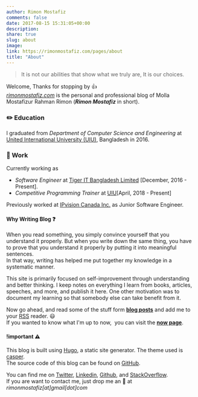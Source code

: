 ```yaml
---
author: Rimon Mostafiz
comments: false
date: 2017-08-15 15:31:05+00:00
description:
share: true
slug: about
image:
link: https://rimonmostafiz.com/pages/about
title: "About"
---
```


> It is not our abilities that show what we truly are, It is our choices.

Welcome, Thanks for stopping by :thumbsup: <br>
_[rimonmostafiz.com](/home)_ is the personal and professional blog of Molla Mostafizur Rahman Rimon (_**Rimon Mostafiz**_ in short).

### :pencil2: Education
I graduated from _Department of Computer Science and Engineering_ at [United International University (UIU)](http://www.uiu.ac.bd/), Bangladesh in 2016.

### :office: Work
Currently working as

* _Software Engineer_ at [Tiger IT Bangladesh Limited](http://www.tigerit.com/) [December, 2016 - Present].
* _Competitive Programming Trainer_ at [UIU](http://www.uiu.ac.bd/)[April, 2018 - Present]

Previously worked at [IPvision Canada Inc.](http://www.ipvision.ca/) as Junior Software Engineer.

#### Why Writing Blog :question:
When you read something, you simply convince yourself that you understand it properly. But when you write down the same thing, you have to prove that you understand it properly by putting it into meaningful sentences.<br>
In that way, writing has helped me put together my knowledge in a systematic manner.

This site is primarily focused on self-improvement through understanding and better thinking. I keep notes on everything I learn from books, articles, speeches, and more, and publish it here. One other motivation was to document my learning so that somebody else can take benefit from it.

Now go ahead, and read some of the stuff form **[blog posts](/posts)** and add me to your [RSS](/index.xml) reader. :smiley: <br>
If you wanted to know what I'm up to now,  you can visit the **[now page](/pages/now)**.

#### !important :warning:
This blog is built using [Hugo](https://gohugo.io/), a static site generator. The theme used is [casper](https://github.com/vjeantet/hugo-theme-casper). <br>
The source code of this blog can be found on [GitHub](https://github.com/rimonmostafiz/rimonmostafiz.com).

You can find me on [Twitter](https://twitter.com/rimonmostafiz), [Linkedin](https://linkedin.com/in/rimonmostafiz), [Github](https://github.com/rimonmostafiz), and [StackOverflow](https://stackoverflow.com/users/4426099/rimonmostafiz).<br>
If you are want to contact me, just drop me an :e-mail: at _rimonmostafiz[at]gmail[dot]com_
